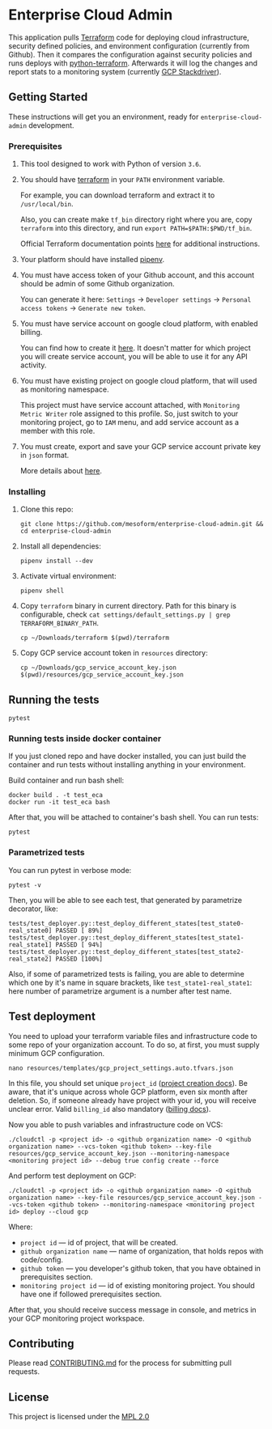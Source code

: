 # Enterprise Cloud Admin

This application pulls [Terraform](https://www.terraform.io/intro/index.html) code for deploying
cloud infrastructure, security defined policies, and environment configuration (currently from Github).
Then it compares the configuration against security policies and runs deploys
with [python-terraform](https://github.com/beelit94/python-terraform).
Afterwards it will log the changes and report stats to a monitoring system (currently [GCP Stackdriver](https://cloud.google.com/stackdriver/)).

## Getting Started

These instructions will get you an environment, ready for `enterprise-cloud-admin` development. 

### Prerequisites

1) This tool designed to work with Python of version `3.6`.
2) You should have [terraform](https://www.terraform.io/downloads.html) in your `PATH` environment variable.

    For example, you can download terraform and extract it to `/usr/local/bin`.

    Also, you can create make `tf_bin` directory right where you are, copy `terraform` into this directory, and run
    `export PATH=$PATH:$PWD/tf_bin`.

    Official Terraform documentation points [here](https://stackoverflow.com/questions/14637979/how-to-permanently-set-path-on-linux-unix) for additional instructions. 

3) Your platform should have installed [pipenv](https://github.com/pypa/pipenv).
4) You must have access token of your Github account, and this account should be admin of
some Github organization.

    You can generate it here: `Settings` -> `Developer settings` -> `Personal access tokens` -> `Generate new token`.
5) You must have service account on google cloud platform, with enabled billing.

    You can find how to create it [here](https://cloud.google.com/iam/docs/creating-managing-service-accounts).
    It doesn't matter for which project you will create service account, you will be able to use it for any API activity.

6) You must have existing project on google cloud platform, that will used as monitoring namespace.

    This project must have service account attached, with `Monitoring Metric Writer` role assigned to this profile.
    So, just switch to your monitoring project, go to `IAM` menu, and add service account as a member with this role.

7) You must create, export and save your GCP service account private key in `json` format.

    More details about [here](https://cloud.google.com/iam/docs/creating-managing-service-account-keys).

### Installing

1) Clone this repo:

    ```shell script
    git clone https://github.com/mesoform/enterprise-cloud-admin.git && cd enterprise-cloud-admin
    ```

2) Install all dependencies:
    ```shell script
    pipenv install --dev
    ```

3) Activate virtual environment:
    ```shell script
    pipenv shell
    ```

4) Copy `terraform` binary in current directory. Path for this binary is
configurable, check `cat settings/default_settings.py | grep TERRAFORM_BINARY_PATH`.
    ```shell script
    cp ~/Downloads/terraform $(pwd)/terraform
    ```

5) Copy GCP service account token in `resources` directory:
    ```shell script
    cp ~/Downloads/gcp_service_account_key.json $(pwd)/resources/gcp_service_account_key.json
    ```

## Running the tests

```shell script
pytest
```

### Running tests inside docker container
If you just cloned repo and have docker installed, you can just build the container and run
tests without installing anything in your environment.

Build container and run bash shell:
```shell script
docker build . -t test_eca
docker run -it test_eca bash
```

After that, you will be attached to container's bash shell. You can run tests:
```shell script
pytest
```

### Parametrized tests
You can run pytest in verbose mode:
```shell script
pytest -v
```
Then, you will be able to see each test, that generated by parametrize decorator, like:
```
tests/test_deployer.py::test_deploy_different_states[test_state0-real_state0] PASSED [ 89%]
tests/test_deployer.py::test_deploy_different_states[test_state1-real_state1] PASSED [ 94%]
tests/test_deployer.py::test_deploy_different_states[test_state2-real_state2] PASSED [100%]
```
Also, if some of parametrized tests is failing,
you are able to determine which one by it's name in square brackets, like `test_state1-real_state1`:
here number of parametrize argument is a number after test name.

## Test deployment
You need to upload your terraform variable files and infrastructure code to
some repo of your organization account. To do so, at first, you must supply minimum GCP configuration.
```shell script
nano resources/templates/gcp_project_settings.auto.tfvars.json
```
In this file, you should set unique `project_id` ([project creation docs](https://cloud.google.com/resource-manager/docs/creating-managing-projects)).
Be aware, that it's unique across whole GCP platform, even six month after deletion.
So, if someone already have project with your id, you will receive unclear error.
Valid `billing_id` also mandatory ([billing docs](https://cloud.google.com/billing/docs/how-to/modify-project)).


Now you able to push variables and infrastructure code on VCS:
```shell script
./cloudctl -p <project id> -o <github organization name> -O <github organization name> --vcs-token <github token> --key-file resources/gcp_service_account_key.json --monitoring-namespace <monitoring project id> --debug true config create --force
``` 

And perform test deployment on GCP:
```shell script
./cloudctl -p <project id> -o <github organization name> -O <github organization name> --key-file resources/gcp_service_account_key.json --vcs-token <github token> --monitoring-namespace <monitoring project id> deploy --cloud gcp
```

Where:
 - `project id` — id of project, that will be created.
 - `github organization name` — name of organization, that holds repos with code/config.
 - `github token` — you developer's github token, that you have obtained in prerequisites section.
 - `monitoring project id` — id of existing monitoring project. You should have one if followed prerequisites section.

After that, you should receive success message in console, and metrics in your GCP monitoring project workspace.


## Contributing

Please read [CONTRIBUTING.md](https://github.com/mesoform/enterprise-cloud-admin/blob/master/CONTRIBUTING.md) for the process for submitting pull requests.

## License

This project is licensed under the [MPL 2.0](https://www.mozilla.org/en-US/MPL/2.0/FAQ/)
